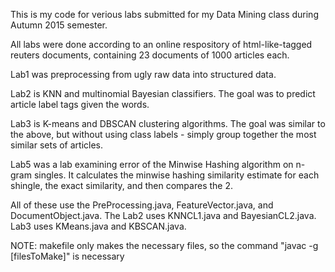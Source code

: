 This is my code for verious labs submitted for my Data Mining class during Autumn 2015 semester.

All labs were done according to an online respository of html-like-tagged reuters documents, containing 23 documents of 1000 articles each.

Lab1 was preprocessing from ugly raw data into structured data.

Lab2 is KNN and multinomial Bayesian classifiers. The goal was to predict article label tags given the words.

Lab3 is K-means and DBSCAN clustering algorithms. The goal was similar to the above, but without using class labels - simply group together the most similar sets of articles.

Lab5 was a lab examining error of the Minwise Hashing algorithm on n-gram singles. It calculates the minwise hashing similarity estimate for each shingle, the exact similarity, and then compares the 2.

All of these use the PreProcessing.java, FeatureVector.java, and DocumentObject.java. The Lab2 uses KNNCL1.java and BayesianCL2.java. Lab3 uses KMeans.java and KBSCAN.java.

NOTE: makefile only makes the necessary files, so the command "javac -g [filesToMake]" is necessary 
